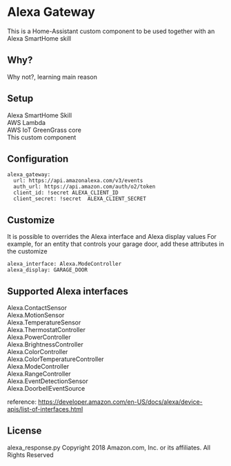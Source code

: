 # Alexa Gateway
This is a Home-Assistant custom component to be used together with an Alexa SmartHome skill

## Why?
Why not?, learning main reason

## Setup
Alexa SmartHome Skill</br>
AWS Lambda</br>
AWS IoT GreenGrass core</br>
This custom component</br>

## Configuration
```
alexa_gateway:
  url: https://api.amazonalexa.com/v3/events
  auth_url: https://api.amazon.com/auth/o2/token
  client_id: !secret ALEXA_CLIENT_ID
  client_secret: !secret  ALEXA_CLIENT_SECRET
```

## Customize
It is possible to overrides the Alexa interface and Alexa display values
For example, for an entity that controls your garage door, add these attributes in the customize 
```
alexa_interface: Alexa.ModeController
alexa_display: GARAGE_DOOR
```

## Supported Alexa interfaces
Alexa.ContactSensor</br>
Alexa.MotionSensor</br>
Alexa.TemperatureSensor</br>
Alexa.ThermostatController</br>
Alexa.PowerController</br>
Alexa.BrightnessController</br>
Alexa.ColorController</br>
Alexa.ColorTemperatureController</br>
Alexa.ModeController</br>
Alexa.RangeController</br>
Alexa.EventDetectionSensor</br>
Alexa.DoorbellEventSource</br>

reference: https://developer.amazon.com/en-US/docs/alexa/device-apis/list-of-interfaces.html

## License
alexa_response.py
Copyright 2018 Amazon.com, Inc. or its affiliates. All Rights Reserved
